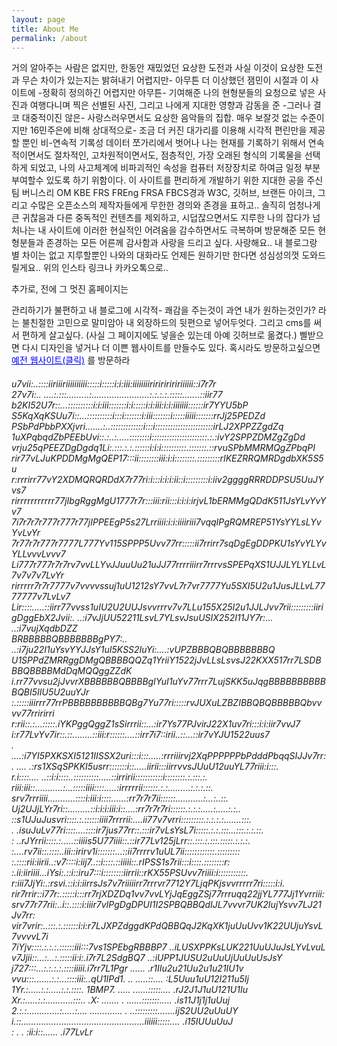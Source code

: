 ```yaml
---
layout: page
title: About Me
permalink: /about
---
```


 거의 알아주는 사람은 없지만, 한동안 재밌었던 요상한 도전과 사실 이것이 요상한 도전과 무슨 차이가 있는지는 밝혀내기 어렵지만- 아무튼 더 이상했던 잼민이 시절과 이 사이트에 -정확히 정의하긴 어렵지만 아무튼- 기여해준 나의 현형분들의 요청으로 넣은 사진과 여행다니며 찍은 선별된 사진, 그리고 나에게 지대한 영향과 감동을 준 -그러나 결코 대중적이진 않은- 사랑스러우면서도 요상한 음악들의 집합. 매우 보잘것 없는 수준이지만 16민주은에 비해 상대적으로- 조금 더 커진 대가리를 이용해 시각적 편린만을 제공할 뿐인 비-연속적 기록성 데이터 쪼가리에서 벗어나 나는 현재를 기록하기 위해서 연속적이면서도 절차적인, 고차원적이면서도, 점층적인, 가장 오래된 형식의 기록물을 선택하게 되었고, 나의 사고체계에 비파괴적인 속성을 컴퓨터 저장장치로 하여금 일정 부분 부여할수 있도록 하기 위함이다. 이 사이트를 편리하게 개발하기 위한 지대한 공을 주신 팀 버니스리 OM KBE FRS FREng FRSA FBCS경과 W3C, 깃허브, 브랜든 아이크, 그리고 수많은 오픈소스의 제작자들에게 무한한 경의와 존경을 표하고.. 솔직히 엄청나게 큰 귀찮음과 다른 중독적인 컨텐츠를 제외하고, 시덥잖으면서도 지루한 나의 잡다가 넘처나는 내 사이트에 이러한 현실적인 어려움을 감수하면서도 극복하며 방문해준 모든 현형분들과 존경하는 모든 어른께 감사함과 사랑을 드리고 싶다. 사랑해요.. 내 블로그랑 별 차이는 없고 지루할뿐인 나와의 대화라도 언제든 원하기만 한다면 성심성의껏 도와드릴게요.. 위의 인스타 링크나 카카오톡으로..<br>



추가로, 전에 그 멋진 홈페이지는

관리하기가 불편하고 내 블로그에 시각적- 쾌감을 주는것이 과연 내가 원하는것인가? 라는 불친절한 고민으로 말미암아 내 외장하드의 뒷편으로 넣어두엇다. 그리고 cms를 써서 편하게 살고싶다. (사실 그 페이지에도 넣을순 있는데 아예 깃허브로 옮겼다.) 삘받으면 다시 디자인을 넣거나 더 이쁜 웹사이트를 만들수도 있다. 혹시라도 방문하고싶으면 
  <a href="https://whoisrealminjueun-old.netlify.app/" style="color: blue; text-decoration: underline;">예전 웹사이트(클릭)</a>
  를 방문하라


<h6>
u7vii:..::::iiriiiriiiiiiiiii:::::i:::::i:i:iii:iiiiiiiiririririririiiiii::i7r7r<br>
27v7i:..   ....:.:::.........:.......................:.:.:.:.:::::.......::iir77<br>
b2KI52U7r::...::::::::::i:i:iii:::::::i:i:::::i:i:iii:i:i:iiiiiii::::::ir7YYU5bP<br>
S5KqXqKSUu7i::...::::::::::i:::i:::::::i:iii:::::::i:::::iiiii:::::::rrJj25PEDZd<br>
PSbPdPbbPXXjvri.......:..:::::::::::::i:::i:::::::::::::::::::::::irLJ2XPPZZgdZq<br>
1uXPqbqdZbPEEbUvi::.:..:.....::::::::i::::::::::::::::::::::.:.:ivY2SPPZDMZgZgDd<br>
vrju25qPEEZDgDgdq1Li:.:::.:.:.::::::i:i:i::::::::::.:::::::.::rvuSPbMMRMQgZPbqPI<br>
rir77vLJuKPDDMgMgQEP17:::ii::::::::iii:i:i::::::::.:::::::::rIKEZRRQMRDgdbXK5S5u<br>
r:rrrirr77vY2XDMQRQRDdX7r77ri:i:::i:i:i:ii::i:::::::::i:iiv2ggggRRRDDPSU5UuJYvs7<br>
rirrrrrrrrrrr77jIbgRggMgU1777r7r:::iii:rii:::i:i:i:irjvL1bERMMgQDdK511JsYLvYvYv7<br>
7i7r7r7r777r777r77jIPPEEgP5s27Lrriiii:i:i:iiiiriii7vqqIPgRQMREP51YsYYLsLYvYvLvYr<br>
7r77r7r777r7777L777Yv115SPPP5Uvv77rr:::::ii7rrirr7sqDgEgDDPKU1sYvYLYvYLLvvvLvvv7<br>
Li777r777r7r7rv7vvLLYvJJuuUu21uJJ77rrrriiirr7rrrvsSPEPqXS1UJJLYLYLLvL7v7v7v7LvYr<br>
rirrrrr7r7r7777v7vvvvssuj1uU1212sY7vvL7r7vr7777Yu5SXI5U2u1JusJLLvL7777777v7LvLv7<br>
Lir::::.....::iirr77vvss1uIU2U2UUJsvvrrrv7v7LLu155X25I2u1JJLJvv7rii:::::::::iiri<br>
gDggEbX2Jvii:.     ..:i7vJjUU52211LsvL7YLsvJsuUSIX252I11JY7r:... ..:i7vujXqdbDZZ<br>
BRBBBBBQBBBBBBBgPY7:.. ..:i7ju22I1uYsvYYJJsY1uI5KSS2IuYi:....:vUPZBBBQBQBBBBBBBQ<br>
U1SPPdZMRRggDMgQBBBBQQZq1YriiY1522jJvLLsLsvsJ22KXX517rr7LSDBBBQBBBBMdDqMQQggZZdK<br>
i.rr77vvsu2jJvvrXBBBBBBQBBBBgIYuI1uYv77rrr7LujSKK5uJqgBBBBBBBBBBBQBI5IIU5U2uuYJr<br>
:.:::::iiirrr77rrPBBBBBBBBBBQBg7Yu77ri:::::rvJUXuLZBZIBBQBQBBBBBQbvvvv77rririrri<br>
r:rii::.:...:::::.iYKPggQggZ1sSirrrii::...:ir7Ys77PJvirJ22X1uv7ri:::i:i:iir7vvJ7<br>
i:r77LvYv7ir::.::........::iii:r::::::....::irr7i7::irii..::...::ir7vYJU1522uus7<br>
. ....:i7YI5PXKSXI5121IISSX2uri:::i:::.....:rrriiirvj2XqPPPPPPbPdddPbqqSIJJv7rr:<br>
. ....    .:rs1XSqSPKKI5usrr:::::::i::.....iirii:::iirrvvsJUuU12uuYL77riii:i:::.<br>
r.i::::....   ..::i:i::::..::::::::::.....::irririi:::::::::::i::::::::.:.:::.:.<br>
riii:iii::...........:...:::::iiii::::.....:irrrrrii::::::.:.:.........:.:.:.::.<br>
srv7rrriiii...........::::i:iii:i::::......:rr7r7r7ii::::::...........:...:..::.<br>
Uj2UJjLYr7ri::.........::i:i:i:iii:i::....:rr7r7r7ri::::::.:.:.:.....:.....:.:..<br>
::s1UJuJusvri::::.:.::::::iiii7rrrrii:....ii77v7vrri:::::::::.:.:.:.:.......:::.<br>
. .isuJuLv77ri::::....::::ir7jus77rr::.:::ir7vLsYsL7i:::::.:.:.:::...:::.:.:.::.<br>
: ..rJYrrii::::.:.....::iiiis5U77iiii::.::ir77Lv125jLrr::.:::.:.:::.:::::.:.:.:.<br>
:....rv7ii::.::::..iii::irirv1i:::::::...::ii7rrrrv1uUL7ii::::::::::::.:::::::::<br>
:.::::rii:iirii..:v7::::i:iij7..::i::::.::iiiii::.rIPSS1s7rii:::i::::.::::::::r:<br>
:.ii:iiriiii...iYsi:.::i::iru7:::i::::::::iirrii::rKX55PSUvv7riiii:i:::::::::::.<br>
r:iii7JjYi:.:rsvi.::i:i:iirrsJs7v7riiiiirr7rrrvr7712Y7LjqPKjsvvrrrrr7ri:::::i:i.<br>
rir7rrir::i77r:.:::::i:::rr7rjXDZDq1vv7vvLYjJqEggZSj77rrruqq22jjYL777Jj1Yvrriii:<br>
srv77r77rii:..i::.::::i:iiir7vIPgDgDPUI1I2SPBQBBQdIJL7vvvr7UK2IujYsvv7LJ21Jv7rr:<br>
vir7vrir:..:::.:.::::::i:i:r7LJXPZdggdKPdQBBQqJ2KqXK1juUuUvv1K22UUjuYsvL7vvvvL7i<br>
7iYjv::::.:.:.:.::::::iii:::7vs1SPEbgRBBBP7      ..iLUSXPPKsLUK221UuUJuJsLYvLvuL<br>
v7Jjii::...:...:.:::::ii:i:.i7r7L2SdgBQ7             ..:iUPP1JUSU2uUuUjUuUuUsJsY<br>
j727:::...:.:.:.:.::::iiiii.i7rr7L1Pgr          ......    .r1IIu2u21Uu2u1u21IU1v<br>
vvu:::.......:.:...::::iii:..qU1IPd1.   ..     .....::....   :L5Uuu1uU12I211u5Ij<br>
1Yr.:.....:.:.....:.:.::::.  1BMP7.   .....   ......:::::....  .rJ2J1J1uU121U1Iu<br>
Xr.:.....:.:...........:::.. .X:   ....... . ......:::::::.....  .is11J1j1j1uUuj<br>
2.:.:.............:.....:....     ............. . ..:::::::::.......ijS2UU2uUuUY<br>
i.::.................................................iiiiii:::::.... .i15IUUuUuJ<br>
: .   .                                               :ii:i::......     .i77LvLr<br>
</h6>

